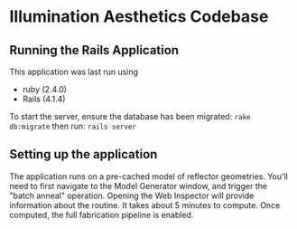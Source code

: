 # Illumination Aesthetics Codebase

## Running the Rails Application
This application was last run using 
* ruby (2.4.0)
* Rails (4.1.4)

To start the server, ensure the database has been migrated:
`rake db:migrate`
then run: 
`rails server`

## Setting up the application
The application runs on a pre-cached model of reflector geometries. You'll need to first navigate to the Model Generator window, and trigger the "batch anneal" operation. Opening the Web Inspector will provide information about the routine.  It takes about 5 minutes to compute. Once computed, the full fabrication pipeline is enabled. 
